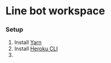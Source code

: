 # Line bot workspace

### Setup

1. Install [Yarn](https://yarnpkg.com/lang/ja/docs/install/#mac-stable)
2. Install [Heroku CLI](https://devcenter.heroku.com/articles/heroku-cli)
3. 

